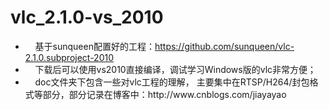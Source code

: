 # vlc_2.1.0-vs_2010
<div id="spnEditorSign" style="position:relative;zoom:1"><div id="spnEditorSign" style="position:relative;zoom:1"><ul><li>&nbsp; &nbsp; 基于sunqueen配置好的工程：<a href="https://github.com/sunqueen/vlc-2.1.0.subproject-2010，下载后可以使用vs2010直接编译，调试学习非常方便。" _src="https://github.com/sunqueen/vlc-2.1.0.subproject-2010，下载后可以使用vs2010直接编译，调试学习非常方便。">https://github.com/sunqueen/vlc-2.1.0.subproject-2010</a></li><li>&nbsp; &nbsp; 下载后可以使用vs2010直接编译，调试学习Windows版的vlc非常方便； &nbsp;&nbsp;</li><li>&nbsp; &nbsp; doc文件夹下包含一些对vlc工程的理解，&nbsp;主要集中在RTSP/H264/封包格式等部分，部分记录在博客中：http://www.cnblogs.com/jiayayao</li></ul></div><div style="clear:both"></div></div>